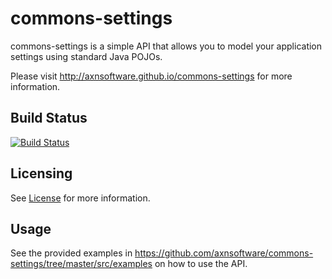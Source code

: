 commons-settings
================

commons-settings is a simple API that allows you to model your application
settings using standard Java POJOs.

Please visit http://axnsoftware.github.io/commons-settings for more information.

Build Status
------------

[![Build Status](https://travis-ci.org/axnsoftware/commons-settings.png)](https://travis-ci.org/axnsoftware/commons-settings)

Licensing
---------

See [License](https://raw.github.com/axnsoftware/commons-settings/master/LICENSE) for more information.

Usage
-----

See the provided examples in https://github.com/axnsoftware/commons-settings/tree/master/src/examples
on how to use the API.
